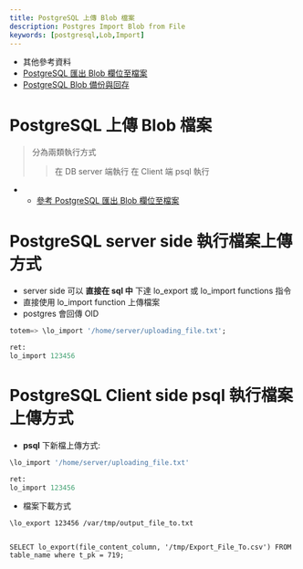 ```yaml
---
title: PostgreSQL 上傳 Blob 檔案
description: Postgres Import Blob from File
keywords: [postgresql,Lob,Import]
---
```


* 其他參考資料
* [PostgreSQL 匯出 Blob 欄位至檔案](./Postgres_Export_Blob_to_File)
* [PostgreSQL Blob 備份與回存](./Backup_Restore_BLOB_in_Postgres)

# PostgreSQL 上傳 Blob 檔案
> 分為兩類執行方式
>> 在 DB server 端執行
>> 在 Client 端 psql 執行
* * [參考 PostgreSQL 匯出 Blob 欄位至檔案](./Postgres_Export_Blob_to_File)


# PostgreSQL server side 執行檔案上傳方式
* server side 可以 __直接在 sql 中__ 下達 lo_export 或 lo_import functions 指令
* 直接使用 lo_import function 上傳檔案
* postgres 會回傳 OID 

```sql
totem=> \lo_import '/home/server/uploading_file.txt';

ret:
lo_import 123456
```

# PostgreSQL Client side psql 執行檔案上傳方式

* __psql__ 下新檔上傳方式:

```sql
\lo_import '/home/server/uploading_file.txt'

ret:
lo_import 123456
```

* 檔案下載方式

```
\lo_export 123456 /var/tmp/output_file_to.txt


SELECT lo_export(file_content_column, '/tmp/Export_File_To.csv') FROM table_name where t_pk = 719;
```